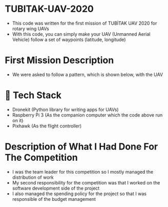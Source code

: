# TUBITAK-UAV-2020
* This code was written for the first mission of TUBİTAK UAV 2020 for rotary wing UAVs
* With this code, you can simply make your UAV (Unmanned Aerial Vehicle) follow a set of waypoints (latitude, longitude)

# First Mission Description
 * We were asked to follow a pattern, which is shown below, with the UAV
 

# 🚀 Tech Stack
* Dronekit (Python library for writing apps for UAVs)
* Raspberry Pi 3 (As the companion computer which the code above run on it)
* Pixhawk (As the flight controller)

# Description of What I Had Done For The Competition
 * I was the team leader for this competition so I mostly managed the distribution of work 
 * My second responsibility for the competition was that I worked on the software development side of the project
 * I also managed the spending policy for the project so that I was responsible of the budget management
 
